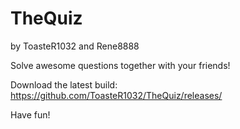 TheQuiz
=======
by ToasteR1032 and Rene8888

Solve awesome questions together with your friends!

Download the latest build: https://github.com/ToasteR1032/TheQuiz/releases/

Have fun!
